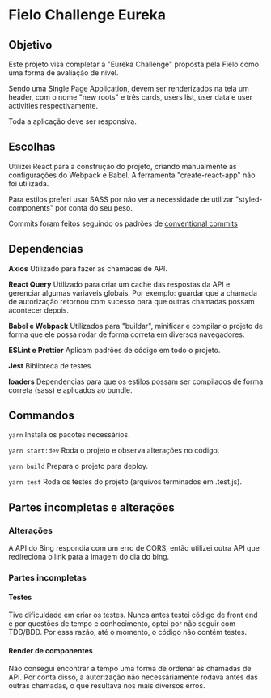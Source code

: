 # Fielo Challenge Eureka

## Objetivo

Este projeto visa completar a "Eureka Challenge" proposta pela Fielo como uma forma de avaliação de nível.

Sendo uma Single Page Application, devem ser renderizados na tela um header, com o nome "new roots" e três cards, users list, user data e user activities respectivamente.

Toda a aplicação deve ser responsiva.

## Escolhas

Utilizei React para a construção do projeto, criando manualmente as configurações do Webpack e Babel. A ferramenta "create-react-app" não foi utilizada.

Para estilos preferi usar SASS por não ver a necessidade de utilizar "styled-components" por conta do seu peso.

Commits foram feitos seguindo os padrões de [conventional commits](https://www.conventionalcommits.org/en/v1.0.0/)

## Dependencias

**Axios** Utilizado para fazer as chamadas de API.

**React Query** Utilizado para criar um cache das respostas da API e gerenciar algumas variaveis globais. Por exemplo: guardar que a chamada de autorização retornou com sucesso para que outras chamadas possam acontecer depois.

**Babel e Webpack** Utilizados para "buildar", minificar e compilar o projeto de forma que ele possa rodar de forma correta em diversos navegadores.

**ESLint e Prettier** Aplicam padrões de código em todo o projeto.

**Jest** Biblioteca de testes.

**loaders** Dependencias para que os estilos possam ser compilados de forma correta (sass) e aplicados ao bundle.

## Commandos

`yarn` Instala os pacotes necessários.

`yarn start:dev` Roda o projeto e observa alterações no código.

`yarn build` Prepara o projeto para deploy.

`yarn test` Roda os testes do projeto (arquivos terminados em .test.js).

## Partes incompletas e alterações

### Alterações

A API do Bing respondia com um erro de CORS, então utilizei outra API que redireciona o link para a imagem do dia do bing.

### Partes incompletas

#### Testes

Tive dificuldade em criar os testes. Nunca antes testei código de front end e por questões de tempo e conhecimento, optei por não seguir com TDD/BDD. Por essa razão, até o momento, o código não contém testes.

#### Render de componentes

Não consegui encontrar a tempo uma forma de ordenar as chamadas de API. Por conta disso, a autorização não necessáriamente rodava antes das outras chamadas, o que resultava nos mais diversos erros.
